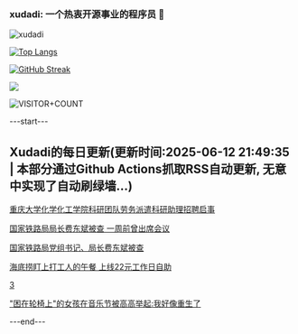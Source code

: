 ### xudadi: 一个热衷开源事业的程序员 👋

![xudadi](https://github-readme-stats-git-masterorgs-github-readme-stats-team.vercel.app/api?username=xudadi)

[![Top Langs](https://github-readme-stats.vercel.app/api/top-langs/?username=xudadi)](https://github.com/anuraghazra/github-readme-stats)

[![GitHub Streak](https://streak-stats.demolab.com?user=xudadi&locale=zh_Hans)](https://git.io/streak-stats)

![](https://raw.githubusercontent.com/xudadi/xudadi/main/assets/github-contribution-grid-snake.svg)

![VISITOR+COUNT](https://komarev.com/ghpvc/?username=xudadi&label=VISITOR+COUNT)


---start---

## Xudadi的每日更新(更新时间:2025-06-12 21:49:35 | 本部分通过Github Actions抓取RSS自动更新, 无意中实现了自动刷绿墙...)

[重庆大学化学化工学院科研团队劳务派遣科研助理招聘启事](https://www.gongkaoleida.com/article/2448863)

[国家铁路局局长费东斌被查 一周前曾出席会议](https://m.163.com/news/article/K1SGPAS8051482MP.html)

[国家铁路局党组书记、局长费东斌被查](https://m.163.com/news/article/K1SDQ74A000189PS.html)

[海底捞盯上打工人的午餐 上线22元工作日自助](https://m.163.com/news/article/K1S6T0TN0534A4SC.html)

[3](https://m.163.com/touch/news/sub/domestic)

["困在轮椅上"的女孩在音乐节被高高举起:我好像重生了](https://m.163.com/news/article/K1S5KUOM053469M5.html)

---end---
